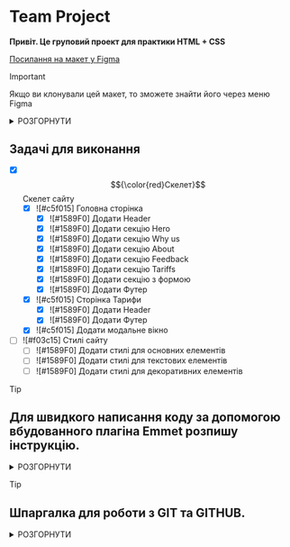 # Team Project

**Привіт. Це груповий проект для практики HTML + CSS**

[Посилання на макет у Figma](<https://www.figma.com/file/67mnimnDXNldtaekTSsLwh/World.net(2.0)?type=design&mode=design&t=TQtCli48Uzq4xXGI-0>)

> [!IMPORTANT]
> Якщо ви клонували цей макет, то зможете знайти його через меню Figma

<details>
    <summary>РОЗГОРНУТИ</summary>

![Зображення](https://i.imgur.com/nHenvLL.png)

</details>

## Задачі для виконання

- [x] $${\color{red}Скелет}$$ Скелет сайту
    - [x] ![#c5f015] Головна сторінка
        - [x] ![#1589F0] Додати Header
        - [x] ![#1589F0] Додати секцію Hero
        - [x] ![#1589F0] Додати секцію Why us
        - [x] ![#1589F0] Додати секцію About
        - [x] ![#1589F0] Додати секцію Feedback
        - [x] ![#1589F0] Додати секцію Tariffs
        - [x] ![#1589F0] Додати секцію з формою
        - [x] ![#1589F0] Додати Футер
    - [x] ![#c5f015] Сторінка Тарифи
        - [x] ![#1589F0] Додати Header
        - [x] ![#1589F0] Додати Футер
    - [x] ![#c5f015] Додати модальне вікно
- [ ] ![#f03c15] Стилі сайту
    - [ ] ![#1589F0] Додати стилі для основних елементів
    - [ ] ![#1589F0] Додати стилі для текстових елементів
    - [ ] ![#1589F0] Додати стилі для декоративних елементів

> [!TIP]
> ## Для швидкого написання коду за допомогою вбудованного плагіна Emmet розпишу інструкцію.

<details>
    <summary>РОЗГОРНУТИ</summary>

### Обгортання тексту, елементу або одразу всього

<details>
    <summary>РОЗГОРНУТИ</summary>

Порядок виконання:

1. виділити елемент для обгортання
2. натиснути F1 (виклик функції VSCode)
3. з’явиться поле для вводу
4. викликати необхідну функцію написавши "Emmet: Wrap with Abbreviation"

![Зображення](https://i.imgur.com/ovetkiR.png)

5. з’явиться нове поле для вводу
6. написати назву тегу, або будь чого, чим ви хочете обгорнути (wrap - англ.)
   виділений елемент

![Зображення](https://i.imgur.com/dshuydS.png)

7. Натиснути клавішу Enter! (без цього команда не виконається)

> [!NOTE]
> Цю процедуру доведеться повторювати багато разів з різними елементами, тож,
> щоб не повторювати пункт 2-4 кожного разу виконання команди можна присвоїти
> комбінації клавіш.

Як це зробити:

1. Відкрити налаштування File - Preferences - Keyboard Shortcuts або натиснути
   Шестерню зліва - Keyboard Shortcuts

   ![Зображення](https://i.imgur.com/poHuoEH.png)

2. В поле пошуку вказати назву команди для виконання "Emmet: Wrap with
   Abbreviation" (писати повністю не обов’язково, достатньо побачити в списку
   необхідну команду)

   ![Зображення](https://i.imgur.com/reNI6hG.png)

3. Натиснути на назву два рази лівою кнопкую миші
4. З’явиться поле для реєстрації сполучення клавіш

   ![Зображення](https://i.imgur.com/szVhpgB.png)

5. Натиснути необхідну комбінацію, наприклад Shift+Alt+W
6. Закрити вкладку налаштувань

</details>

### Для швидкого переміщення елементу або виділення між рядками

<details>
    <summary>РОЗГОРНУТИ</summary>

1. Поставте курсор в той рядок, або виділіть блок який хочете перемістити в інше
   місце

   ![Зображення](https://i.imgur.com/EcGmBbi.png)

2. Затисність Atl + стрілка вверх, або низ

   ![Зображення](https://i.imgur.com/UoKDXf3.png)

</details>

### Для швидкого копіювання (дублювання) елементу або виділення

<details>
    <summary>РОЗГОРНУТИ</summary>

1. Поставте курсор в той рядок, або виділіть блок який хочете дублювати

   ![Зображення](https://i.imgur.com/mUwupLo.png)

2. Затисність Shift + Atl + стрілка вверх

   ![Зображення](https://i.imgur.com/HcDBwqr.png)

</details>

</details>

> [!TIP]
> ## Шпаргалка для роботи з GIT та GITHUB.

<details>
    <summary>РОЗГОРНУТИ</summary>

### Основний потік команд для початку роботи

<details>
    <summary>РОЗГОРНУТИ</summary>

</details>

### Скорочення постійних команд

<details>
    <summary>РОЗГОРНУТИ</summary>

Скорочення:

git config --global alias.ac "!git add -A && git commit -m "

> Це об’єдная послідодве використання команд

git add .
git commit -m "text"

> Тепер достатньо виконати команду

git ac "якийсь текст"

Скорочення:

git config --global alias.cmp '!f() { git add -A && git commit -m "$@" && git push; }; f'

> Це об’єдная послідодве використання команд

git add .
git commit -m "text"
git push

> Тепер достатньо виконати команду

git cmp "якийсь текст"

</details>


</details>